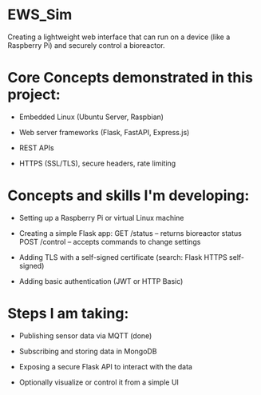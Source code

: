 # EWS_Sim
Creating a lightweight web interface that can run on a device (like a Raspberry Pi) and securely control a bioreactor.

# Core Concepts demonstrated in this project:
- Embedded Linux (Ubuntu Server, Raspbian)

- Web server frameworks (Flask, FastAPI, Express.js)

- REST APIs

- HTTPS (SSL/TLS), secure headers, rate limiting

# Concepts and skills I'm developing:
- Setting up a Raspberry Pi or virtual Linux machine

- Creating a simple Flask app:
  GET /status – returns bioreactor status
  POST /control – accepts commands to change settings

- Adding TLS with a self-signed certificate (search: Flask HTTPS self-signed)

- Adding basic authentication (JWT or HTTP Basic)

# Steps I am taking:
- Publishing sensor data via MQTT (done)

- Subscribing and storing data in MongoDB

- Exposing a secure Flask API to interact with the data

- Optionally visualize or control it from a simple UI
